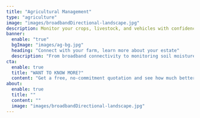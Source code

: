 ```yaml
---
title: "Agricultural Management"
type: "agriculture"
image: "images/broadbandDirectional-landscape.jpg"
description: Monitor your crops, livestock, and vehicles with confidence using our managed smart farm solutions
banner:
  enable: "true"
  bgImage: "images/ag-bg.jpg"
  heading: "Connect with your farm, learn more about your estate"
  description: "From broadband connectivity to monitoring soil moisture, Mockingbird Consulting are your partner for smart farming"
cta:
  enable: true
  title: "WANT TO KNOW MORE?"
  content: "Get a free, no-commitment quotation and see how much better your connection to the world could be"
about:
  enable: true
  title: ""
  content: ""
  image: "images/broadbandDirectional-landscape.jpg"
---
```

